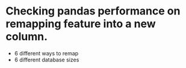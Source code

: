 # Checking pandas performance on remapping feature into a new column.
- 6 different ways to remap
- 6 different database sizes
